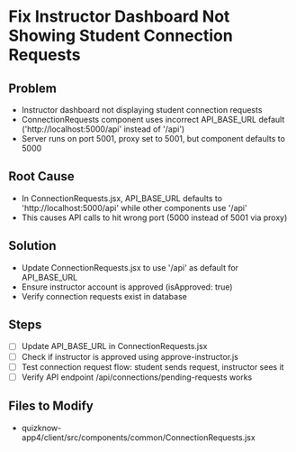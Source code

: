 # Fix Instructor Dashboard Not Showing Student Connection Requests

## Problem
- Instructor dashboard not displaying student connection requests
- ConnectionRequests component uses incorrect API_BASE_URL default ('http://localhost:5000/api' instead of '/api')
- Server runs on port 5001, proxy set to 5001, but component defaults to 5000

## Root Cause
- In ConnectionRequests.jsx, API_BASE_URL defaults to 'http://localhost:5000/api' while other components use '/api'
- This causes API calls to hit wrong port (5000 instead of 5001 via proxy)

## Solution
- Update ConnectionRequests.jsx to use '/api' as default for API_BASE_URL
- Ensure instructor account is approved (isApproved: true)
- Verify connection requests exist in database

## Steps
- [ ] Update API_BASE_URL in ConnectionRequests.jsx
- [ ] Check if instructor is approved using approve-instructor.js
- [ ] Test connection request flow: student sends request, instructor sees it
- [ ] Verify API endpoint /api/connections/pending-requests works

## Files to Modify
- quizknow-app4/client/src/components/common/ConnectionRequests.jsx
